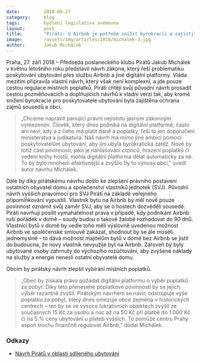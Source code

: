 ```yaml
---
date:         2018-09-27
category:     blog
tags:         bydlení legislativa sněmovna
layout:       post
title:        "Piráti: U Airbnb je potřeba snížit byrokracii a zajistit ochranu zájmů sousedů a obcí. Vládní návrh je výkřik do tmy"
image:        /assets/img/articles/2018/michalek-3.jpg
author:       Jakub Michálek
---
```


Praha, 27. září 2018 – Předseda poslaneckého klubu Pirátů Jakub Michálek v květnu letošního roku představil návrh zákona, který řeší problematiku poskytování ubytování přes službu Airbnb a jiné digitální platformy. Vláda mezitím připravila vlastní návrh, který však není komplexní, a jde pouze cestou regulace místních poplatků. Piráti chtějí svůj původní návrh prosadit cestou pozměňovacích a doplňujících návrhů k vládní verzi tak, aby kromě snížení byrokracie pro poskytovatele ubytování byla zajištěna ochrana zájmů sousedů a obcí.

> „Chceme napravit panující právní nejistotu jasným zákonným vymezením. Člověk, který dnes podniká na digitální platformě, často ani neví, kdy a z čeho má platit daně a poplatky, řeší to jen doporučení ministerstva a judikatura. Náš návrh má mimo jiné ambici pomoci poskytovatelům ubytování, aby jim ubyla byrokratická zátěž. Nově by totiž část povinností, jako je nahlašování cizinců, hrazení poplatků či vedení knihy hostů, mohla digitální platforma dělat automaticky za ně. To by bylo mnohem efektivnější a zvýšilo by to výnosy obcí,” uvedl autor návrhu Michálek.

Dále by díky pirátskému návrhu došlo ke zlepšení právního postavení ostatních obyvatel domu a společenství vlastníků jednotek (SVJ). Původní návrh vyšších pravomocí pro SVJ Piráti na základě veřejného připomínkování vypustili. Vlastník bytu na Airbnb by měl nově pouze povinnost oznámit svůj záměr SVJ, aby se o hostech dozvěděli sousedé. Piráti navrhují posílit vymahatelnost práva v případě, kdy podnikání Airbnb ruší pořádek v domě – soudy budou o takové žalobě rozhodovat do 90 dnů. Vlastníci bytů v domě by vedle toho měli výslovně uvedenou možnost Airbnb ve společenské smlouvě zakázat, shodnout by se ale museli jednomyslně - to dává možnost majitelům bytů v domě bez Airbnb se jistit do budoucna, že nový vlastník nevyužije byt na Airbnb. Zároveň by byly ubytované osoby zahrnuty do výchozího rozúčtování, aby zvýšené náklady na služby a energie nenesli ostatní obyvatelé domu.

Obcím by pirátský návrh zlepšil vybírání místních poplatků. 

> „Obec by získala právo požádat digitální platformu o výběr poplatků za pobyt. Díky této přenesené poplatkové povinnosti by se jejich výběr razantně zvýšil. Pirátským návrhem se navíc odstropuje výše poplatku za pobyt, který dnes omezuje obce zejména v historických centrech – ten by se ve vysoce lukrativních objektech zvýšil ze současných 15 Kč za osobu a noc až na 50 Kč při platbě do 1.000 Kč či na 5 % ceny ubytování u plateb vyšších. To pomůže centru Prahy aspoň trochu finančně regulovat Airbnb,” dodal Michálek.

### Odkazy

* [Návrh Pirátů v oblasti sdíleného ubytování](https://github.com/pirati-web/pirati.cz/blob/gh-pages/assets/pdf/airbnb.pdf)

